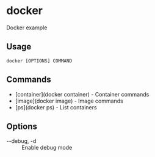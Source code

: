 # docker

Docker example

## Usage

`docker [OPTIONS] COMMAND`

## Commands

- [container](docker container) - Container commands
- [image](docker image) - Image commands
- [ps](docker ps) - List containers

## Options

<dl>
  <dt>--debug, -d</dt>
  <dd>Enable debug mode</dd>
</dl>

